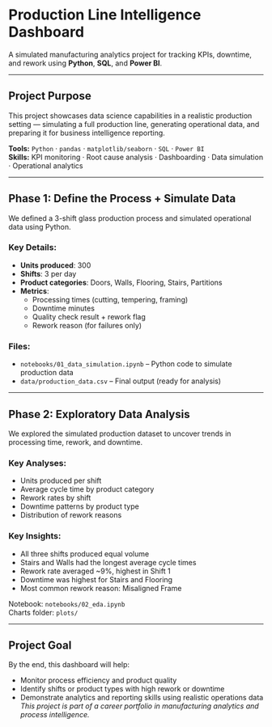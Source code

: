 # Production Line Intelligence Dashboard

A simulated manufacturing analytics project for tracking KPIs, downtime, and rework using **Python**, **SQL**, and **Power BI**.

---

## Project Purpose

This project showcases data science capabilities in a realistic production setting — simulating a full production line, generating operational data, and preparing it for business intelligence reporting.

**Tools:** `Python` · `pandas` · `matplotlib/seaborn` · `SQL` · `Power BI`  
**Skills:** KPI monitoring · Root cause analysis · Dashboarding · Data simulation · Operational analytics

---

## Phase 1: Define the Process + Simulate Data

We defined a 3-shift glass production process and simulated operational data using Python.

### Key Details:
- **Units produced**: 300  
- **Shifts**: 3 per day  
- **Product categories**: Doors, Walls, Flooring, Stairs, Partitions  
- **Metrics**:
  - Processing times (cutting, tempering, framing)
  - Downtime minutes
  - Quality check result + rework flag
  - Rework reason (for failures only)

### Files:
- `notebooks/01_data_simulation.ipynb` – Python code to simulate production data
- `data/production_data.csv` – Final output (ready for analysis)

---

## Phase 2: Exploratory Data Analysis

We explored the simulated production dataset to uncover trends in processing time, rework, and downtime.

### Key Analyses:
- Units produced per shift
- Average cycle time by product category
- Rework rates by shift
- Downtime patterns by product type
- Distribution of rework reasons

### Key Insights:
- All three shifts produced equal volume
- Stairs and Walls had the longest average cycle times
- Rework rate averaged ~9%, highest in Shift 1
- Downtime was highest for Stairs and Flooring
- Most common rework reason: Misaligned Frame

Notebook: `notebooks/02_eda.ipynb`  
Charts folder: `plots/`

---

## Project Goal

By the end, this dashboard will help:
- Monitor process efficiency and product quality
- Identify shifts or product types with high rework or downtime
- Demonstrate analytics and reporting skills using realistic operations data
*This project is part of a career portfolio in manufacturing analytics and process intelligence.*

